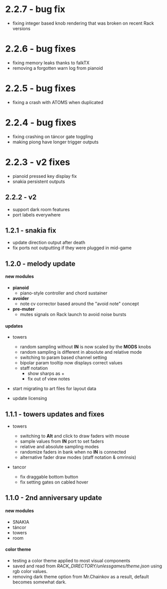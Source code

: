 # 2.2.7 - bug fix
- fixing integer based knob rendering that was broken on recent Rack versions

# 2.2.6 - bug fixes
- fixing memory leaks thanks to falkTX
- removing a forgotten warn log from pianoid

# 2.2.5 - bug fixes
- fixing a crash with ATOMS when duplicated

# 2.2.4 - bug fixes
- fixing crashing on táncor gate toggling
- making piong have longer trigger outputs

# 2.2.3 - v2 fixes
- pianoid pressed key display fix
- snakia persistent outputs

## 2.2.2 - v2

- support dark room features
- port labels everywhere

## 1.2.1 - snakia fix

- update direction output after death
- fix ports not outputting if they were plugged in mid-game

## 1.2.0 - melody update

#### new modules

- **pianoid**
  - piano-style controller and chord sustainer
- **avoider**
  - note cv corrector based around the "avoid note" concept
- **pre-muter**
  - mutes signals on Rack launch to avoid noise bursts

#### updates 

- towers
  - random sampling without **IN** is now scaled by the **MODS** knobs
  - random sampling is different in absolute and relative mode
  - switching to param based channel setting
  - bipolar param tooltip now displays correct values
  - staff notation
    - show sharps as +
    - fix out of view notes

- start migrating to art files for layout data
- update licensing

## 1.1.1 - towers updates and fixes

- towers
  - switching to **Alt** and click to draw faders with mouse
  - sample values from **IN** port to set faders
  - relative and absolute sampling modes
  - randomize faders in bank when no **IN** is connected
  - alternative fader draw modes (staff notation & omrinsis)

- tancor
  - fix draggable bottom button
  - fix setting gates on cabled hover


## 1.1.0 - 2nd anniversary update

#### new modules
- SNAKIA
- táncor
- towers
- room

#### color theme
- testing a color theme applied to most visual components
- saved and read from _RACK_DIRECTORY/unlessgames/theme.json_ using rgb color values.
- removing dark theme option from Mr.Chainkov as a result, default becomes somewhat dark.